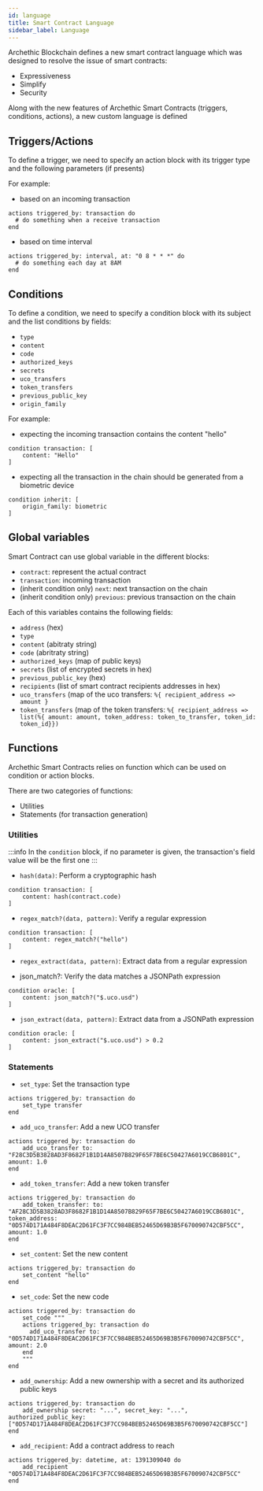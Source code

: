 ```yaml
---
id: language
title: Smart Contract Language
sidebar_label: Language
---
```


Archethic Blockchain defines a new smart contract language which was designed to resolve the issue of smart contracts:

- Expressiveness
- Simplify
- Security

Along with the new features of Archethic Smart Contracts (triggers, conditions, actions), a new custom language is defined

## Triggers/Actions

To define a trigger, we need to specify an action block with its trigger type and the following parameters (if presents)

For example:

- based on an incoming transaction

```
actions triggered_by: transaction do
  # do something when a receive transaction
end
```

- based on time interval

```
actions triggered_by: interval, at: "0 8 * * *" do
  # do something each day at 8AM
end
```

## Conditions

To define a condition, we need to specify a condition block with its subject and the list conditions by fields:

- `type`
- `content`
- `code`
- `authorized_keys`
- `secrets`
- `uco_transfers`
- `token_transfers`
- `previous_public_key`
- `origin_family`

For example:

- expecting the incoming transaction contains the content "hello"

```
condition transaction: [
    content: "Hello"
]
```

- expecting all the transaction in the chain should be generated from a biometric device

```
condition inherit: [
    origin_family: biometric
]
```

## Global variables

Smart Contract can use global variable in the different blocks:

- `contract`: represent the actual contract
- `transaction`: incoming transaction
- (inherit condition only) `next`: next transaction on the chain
- (inherit condition only) `previous`: previous transaction on the chain

Each of this variables contains the following fields:

- `address` (hex)
- `type`
- `content` (abitraty string)
- `code` (abritraty string)
- `authorized_keys` (map of public keys)
- `secrets` (list of encrypted secrets in hex)
- `previous_public_key` (hex)
- `recipients` (list of smart contract recipients addresses in hex)
- `uco_transfers` (map of the uco transfers: `%{ recipient_address => amount }`
- `token_transfers` (map of the token transfers: `%{ recipient_address => list(%{ amount: amount, token_address: token_to_transfer, token_id: token_id}}) `

## Functions

Archethic Smart Contracts relies on function which can be used on condition or action blocks.

There are two categories of functions:

- Utilities
- Statements (for transaction generation)

### Utilities

:::info
In the `condition` block, if no parameter is given, the transaction's field value will be the first one
:::

- `hash(data)`: Perform a cryptographic hash

```
condition transaction: [
    content: hash(contract.code)
]
```

- `regex_match?(data, pattern)`: Verify a regular expression

```
condition transaction: [
    content: regex_match?("hello")
]
```

- `regex_extract(data, pattern)`: Extract data from a regular expression

- json_match?: Verify the data matches a JSONPath expression

```
condition oracle: [
    content: json_match?("$.uco.usd")
]
```

- `json_extract(data, pattern)`: Extract data from a JSONPath expression

```
condition oracle: [
    content: json_extract("$.uco.usd") > 0.2
]
```

### Statements

- `set_type`: Set the transaction type

```
actions triggered_by: transaction do
    set_type transfer
end
```

- `add_uco_transfer`: Add a new UCO transfer

```
actions triggered_by: transaction do
    add_uco_transfer to: "F28C3D5B3828AD3F8682F1B1D14A8507B829F65F7BE6C50427A6019CCB6801C", amount: 1.0
end
```

- `add_token_transfer`: Add a new token transfer

```
actions triggered_by: transaction do
    add_token_transfer: to: "AF28C3D5B3828AD3F8682F1B1D14A8507B829F65F7BE6C50427A6019CCB6801C", token_address: "0D574D171A484F8DEAC2D61FC3F7CC984BEB52465D69B3B5F670090742CBF5CC", amount: 1.0
end
```

- `set_content`: Set the new content

```
actions triggered_by: transaction do
    set_content "hello"
end
```

- `set_code`: Set the new code

```
actions triggered_by: transaction do
    set_code """
    actions triggered_by: transaction do
      add_uco_transfer to: "0D574D171A484F8DEAC2D61FC3F7CC984BEB52465D69B3B5F670090742CBF5CC", amount: 2.0
    end
    """
end
```

- `add_ownership`: Add a new ownership with a secret and its authorized public keys

```
actions triggered_by: transaction do
    add_ownership secret: "...", secret_key: "...", authorized_public_key: ["0D574D171A484F8DEAC2D61FC3F7CC984BEB52465D69B3B5F670090742CBF5CC"]
end
```

- `add_recipient`: Add a contract address to reach

```
actions triggered_by: datetime, at: 1391309040 do
    add_recipient "0D574D171A484F8DEAC2D61FC3F7CC984BEB52465D69B3B5F670090742CBF5CC"
end

```
